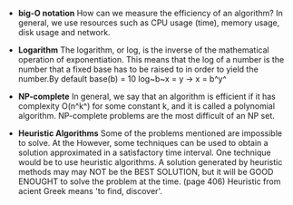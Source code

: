 - **big-O notation**
  How can we measure the efficiency of an algorithm? In general, we use
  resources such as CPU usage (time), memory usage, disk usage and
  network.

- **Logarithm**
  The logarithm, or log, is the inverse of the mathematical
  operation of exponentiation. This means that the log of a number
  is the number that a fixed base has to be raised to in order
  to yield the number.By default base(b) = 10
  log~b~x = y -> x = b^y^

- **NP-complete**
  In general, we say that an algorithm is efficient if it has complexity
  O(n^k^) for some constant k, and it is called a polynomial algorithm.
  NP-complete problems are the most difficult of an NP set.

- **Heuristic Algorithms**
  Some of the problems mentioned are impossible to solve. At the However,
  some techniques can be used to obtain a solution approximated in a
  satisfactory time interval. One technique would be to use heuristic algorithms.
  A solution generated by heuristic methods may may NOT be the BEST SOLUTION, but
  it will be GOOD ENOUGHT to solve the problem at the time. (page 406)
  Heuristic from acient Greek means 'to find, discover'.
